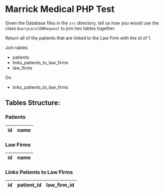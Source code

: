# Marrick Medical PHP Test

Given the Database files in the `src` directory, tell us how you would use the class `QueryLocalDBRequest` to
join two tables together.

Return all of the patients that are linked to the Law Firm with the id of 1.

Join tables 
- patients
- links_patients_to_law_firms
- law_firms

On
- links_patients_to_law_firms

## Tables Structure:
### Patients
id | name
---|-----

### Law Firms
id | name
---|-----

### Links Patients to Law FIrms
id | patient_id | law_firm_id
---|-----|----
